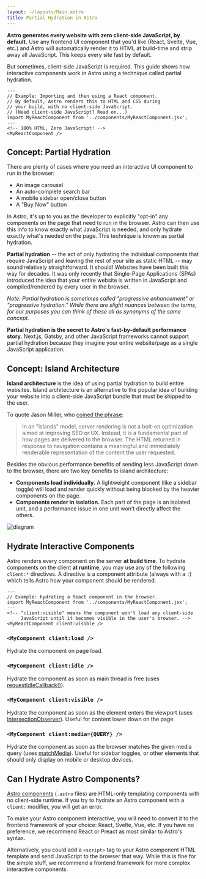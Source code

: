```yaml
---
layout: ~/layouts/Main.astro
title: Partial Hydration in Astro
---
```


**Astro generates every website with zero client-side JavaScript, by default.** Use any frontend UI component that you'd like (React, Svelte, Vue, etc.) and Astro will automatically render it to HTML at build-time and strip away all JavaScript. This keeps every site fast by default.

But sometimes, client-side JavaScript is required. This guide shows how interactive components work in Astro using a technique called partial hydration.

```astro
---
// Example: Importing and then using a React component.
// By default, Astro renders this to HTML and CSS during
// your build, with no client-side JavaScript.
// (Need client-side JavaScript? Read on...)
import MyReactComponent from '../components/MyReactComponent.jsx';
---
<!-- 100% HTML, Zero JavaScript! -->
<MyReactComponent />
```

## Concept: Partial Hydration

There are plenty of cases where you need an interactive UI component to run in the browser:

- An image carousel
- An auto-complete search bar
- A mobile sidebar open/close button
- A "Buy Now" button

In Astro, it's up to you as the developer to explicitly "opt-in" any components on the page that need to run in the browser. Astro can then use this info to know exactly what JavaScript is needed, and only hydrate exactly what's needed on the page. This technique is known as partial hydration.

**Partial hydration** -- the act of only hydrating the individual components that require JavaScript and leaving the rest of your site as static HTML -- may sound relatively straightforward. It should! Websites have been built this way for decades. It was only recently that Single-Page Applications (SPAs) introduced the idea that your entire website is written in JavaScript and compiled/rendered by every user in the browser.

_Note: Partial hydration is sometimes called "progressive enhancement" or "progressive hydration." While there are slight nuances between the terms, for our purposes you can think of these all as synonyms of the same concept._

**Partial hydration is the secret to Astro's fast-by-default performance story.** Next.js, Gatsby, and other JavaScript frameworks cannot support partial hydration because they imagine your entire website/page as a single JavaScript application.

## Concept: Island Architecture

**Island architecture** is the idea of using partial hydration to build entire websites. Island architecture is an alternative to the popular idea of building your website into a client-side JavaScript bundle that must be shipped to the user.

To quote Jason Miller, who [coined the phrase](https://jasonformat.com/islands-architecture/):

> In an "islands" model, server rendering is not a bolt-on optimization aimed at improving SEO or UX. Instead, it is a fundamental part of how pages are delivered to the browser. The HTML returned in response to navigation contains a meaningful and immediately renderable representation of the content the user requested.

Besides the obvious performance benefits of sending less JavaScript down to the browser, there are two key benefits to island architecture:

- **Components load individually.** A lightweight component (like a sidebar toggle) will load and render quickly without being blocked by the heavier components on the page.
- **Components render in isolation.** Each part of the page is an isolated unit, and a performance issue in one unit won't directly affect the others.

![diagram](https://res.cloudinary.com/wedding-website/image/upload/v1596766231/islands-architecture-1.png)

## Hydrate Interactive Components

Astro renders every component on the server **at build time**. To hydrate components on the client **at runtime**, you may use any of the following `client:*` directives. A directive is a component attribute (always with a `:`) which tells Astro how your component should be rendered.

```astro
---
// Example: hydrating a React component in the browser.
import MyReactComponent from '../components/MyReactComponent.jsx';
---
<!-- "client:visible" means the component won't load any client-side
     JavaScript until it becomes visible in the user's browser. -->
<MyReactComponent client:visible />
```

### `<MyComponent client:load />`

Hydrate the component on page load.

### `<MyComponent client:idle />`

Hydrate the component as soon as main thread is free (uses [requestIdleCallback()][mdn-ric]).

### `<MyComponent client:visible />`

Hydrate the component as soon as the element enters the viewport (uses [IntersectionObserver][mdn-io]). Useful for content lower down on the page.

### `<MyComponent client:media={QUERY} />`

Hydrate the component as soon as the browser matches the given media query (uses [matchMedia][mdn-mm]). Useful for sidebar toggles, or other elements that should only display on mobile or desktop devices.

## Can I Hydrate Astro Components?

[Astro components](./astro-components) (`.astro` files) are HTML-only templating components with no client-side runtime. If you try to hydrate an Astro component with a `client:` modifier, you will get an error.

To make your Astro component interactive, you will need to convert it to the frontend framework of your choice: React, Svelte, Vue, etc. If you have no preference, we recommend React or Preact as most similar to Astro's syntax.

Alternatively, you could add a `<script>` tag to your Astro component HTML template and send JavaScript to the browser that way. While this is fine for the simple stuff, we recommend a frontend framework for more complex interactive components.

[mdn-io]: https://developer.mozilla.org/en-US/docs/Web/API/Intersection_Observer_API
[mdn-ric]: https://developer.mozilla.org/en-US/docs/Web/API/Window/requestIdleCallback
[MDN-mm]: https://developer.mozilla.org/en-US/docs/Web/API/Window/matchMedia
